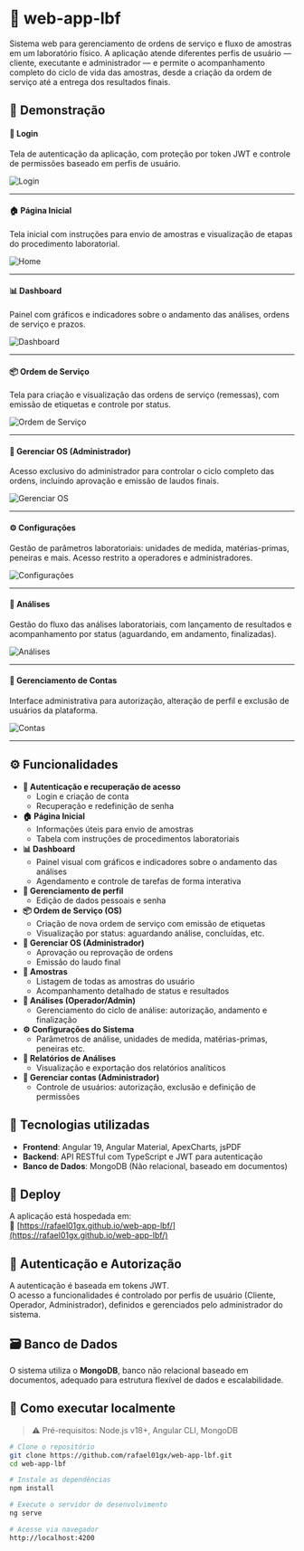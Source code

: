 # 🧪 web-app-lbf

Sistema web para gerenciamento de ordens de serviço e fluxo de amostras em um laboratório físico. A aplicação atende diferentes perfis de usuário — cliente, executante e administrador — e permite o acompanhamento completo do ciclo de vida das amostras, desde a criação da ordem de serviço até a entrega dos resultados finais.

## 📸 Demonstração

#### 🔐 Login  
Tela de autenticação da aplicação, com proteção por token JWT e controle de permissões baseado em perfis de usuário.

![Login](https://raw.githubusercontent.com/rafael01gx/web-app-lbf/main/public/img/desc/Login.jpg)

---

#### 🏠 Página Inicial  
Tela inicial com instruções para envio de amostras e visualização de etapas do procedimento laboratorial.

![Home](https://raw.githubusercontent.com/rafael01gx/web-app-lbf/main/public/img/desc/Home.jpg)

---

#### 📊 Dashboard  
Painel com gráficos e indicadores sobre o andamento das análises, ordens de serviço e prazos.

![Dashboard](https://raw.githubusercontent.com/rafael01gx/web-app-lbf/main/public/img/desc/DashBoard.jpg)

---

#### 📦 Ordem de Serviço  
Tela para criação e visualização das ordens de serviço (remessas), com emissão de etiquetas e controle por status.

![Ordem de Serviço](https://raw.githubusercontent.com/rafael01gx/web-app-lbf/main/public/img/desc/Ordems%20de%20Serviço.jpg)

---

#### 🧾 Gerenciar OS (Administrador)  
Acesso exclusivo do administrador para controlar o ciclo completo das ordens, incluindo aprovação e emissão de laudos finais.

![Gerenciar OS](https://raw.githubusercontent.com/rafael01gx/web-app-lbf/main/public/img/desc/GerenciarOs.jpg)

---

#### ⚙️ Configurações  
Gestão de parâmetros laboratoriais: unidades de medida, matérias-primas, peneiras e mais. Acesso restrito a operadores e administradores.

![Configurações](https://raw.githubusercontent.com/rafael01gx/web-app-lbf/main/public/img/desc/Configurações.jpg)

---

#### 🧪 Análises  
Gestão do fluxo das análises laboratoriais, com lançamento de resultados e acompanhamento por status (aguardando, em andamento, finalizadas).

![Análises](https://raw.githubusercontent.com/rafael01gx/web-app-lbf/main/public/img/desc/Análises.jpg)

---

#### 👥 Gerenciamento de Contas  
Interface administrativa para autorização, alteração de perfil e exclusão de usuários da plataforma.

![Contas](https://raw.githubusercontent.com/rafael01gx/web-app-lbf/main/public/img/desc/Contas.jpg)

---

## ⚙️ Funcionalidades

- **🔐 Autenticação e recuperação de acesso**
  - Login e criação de conta
  - Recuperação e redefinição de senha
- **🏠 Página Inicial**
  - Informações úteis para envio de amostras
  - Tabela com instruções de procedimentos laboratoriais
- **📊 Dashboard**
  - Painel visual com gráficos e indicadores sobre o andamento das análises
  - Agendamento e controle de tarefas de forma interativa
- **👤 Gerenciamento de perfil**
  - Edição de dados pessoais e senha
- **📦 Ordem de Serviço (OS)**
  - Criação de nova ordem de serviço com emissão de etiquetas
  - Visualização por status: aguardando análise, concluídas, etc.
- **🧾 Gerenciar OS (Administrador)**
  - Aprovação ou reprovação de ordens
  - Emissão do laudo final
- **🧪 Amostras**
  - Listagem de todas as amostras do usuário
  - Acompanhamento detalhado de status e resultados
- **🧬 Análises (Operador/Admin)**
  - Gerenciamento do ciclo de análise: autorização, andamento e finalização
- **⚙️ Configurações do Sistema**
  - Parâmetros de análise, unidades de medida, matérias-primas, peneiras etc.
- **📄 Relatórios de Análises**
  - Visualização e exportação dos relatórios analíticos
- **👥 Gerenciar contas (Administrador)**
  - Controle de usuários: autorização, exclusão e definição de permissões

## 🧰 Tecnologias utilizadas

- **Frontend**: Angular 19, Angular Material, ApexCharts, jsPDF
- **Backend**: API RESTful com TypeScript e JWT para autenticação
- **Banco de Dados**: MongoDB (Não relacional, baseado em documentos)

## 🚀 Deploy

A aplicação está hospedada em:  
🔗 [https://rafael01gx.github.io/web-app-lbf/](https://rafael01gx.github.io/web-app-lbf/)

## 🔐 Autenticação e Autorização

A autenticação é baseada em tokens JWT.  
O acesso a funcionalidades é controlado por perfis de usuário (Cliente, Operador, Administrador), definidos e gerenciados pelo administrador do sistema.

## 🗃️ Banco de Dados

O sistema utiliza o **MongoDB**, banco não relacional baseado em documentos, adequado para estrutura flexível de dados e escalabilidade.

## 🧪 Como executar localmente

> ⚠️ Pré-requisitos: Node.js v18+, Angular CLI, MongoDB

```bash
# Clone o repositório
git clone https://github.com/rafael01gx/web-app-lbf.git
cd web-app-lbf

# Instale as dependências
npm install

# Execute o servidor de desenvolvimento
ng serve

# Acesse via navegador
http://localhost:4200
